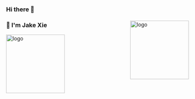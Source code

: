 ### Hi there 👋

<!--
**xiejiajun/xiejiajun** is a ✨ _special_ ✨ repository because its `README.md` (this file) appears on your GitHub profile.

Here are some ideas to get you started:

- 🔭 I’m currently working on ...
- 🌱 I’m currently learning ...
- 👯 I’m looking to collaborate on ...
- 🤔 I’m looking for help with ...
- 💬 Ask me about ...
- 📫 How to reach me: ...
- 😄 Pronouns: ...
- ⚡ Fun fact: ...
-->
<img src="https://github-readme-stats.vercel.app/api?username=xiejiajun&show_icons=true" alt="logo" height="160" align="right" style="margin: 5px; margin-bottom: 20px;" />

### :wave: I'm Jake Xie
<img src="https://github-profile-trophy.vercel.app/?username=xiejiajun&theme=flat&column=4" alt="logo" height="160" align="center" style="margin: auto; margin-bottom: 20px;" />
